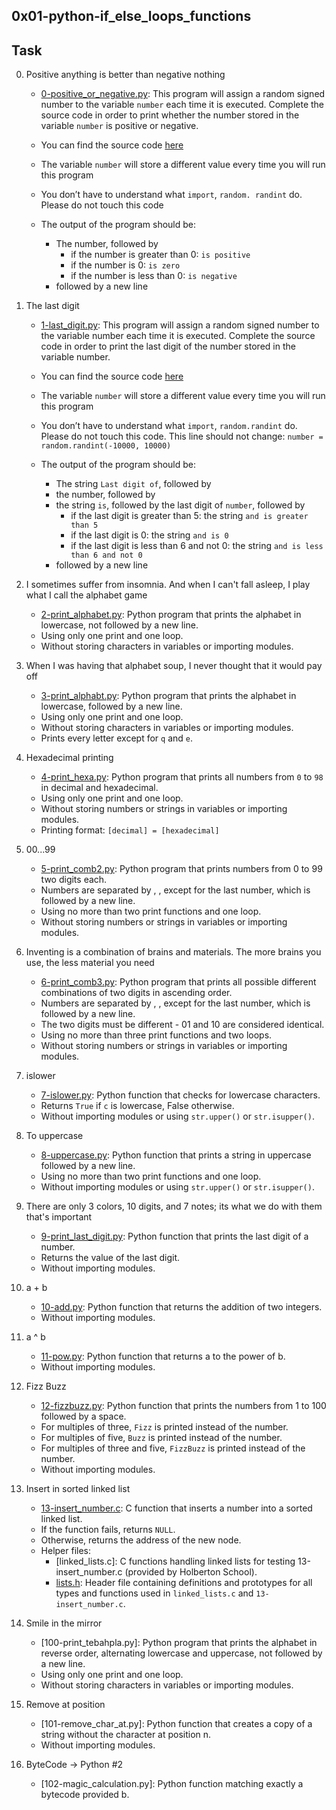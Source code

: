 ## 0x01-python-if_else_loops_functions

## Task

0. Positive anything is better than negative nothing

	- [0-positive_or_negative.py](https://github.com/Callistus25/alx-higher_level_programming/blob/master/0x01-python-if_else_loops_functions/0-positive_or_negative.py): This program will assign a random signed number to the variable `number` each time it is executed. Complete the source code in order to print whether the number stored in the variable `number` is positive or negative.

	- You can find the source code [here](https://alx-intranet.hbtn.io/rltoken/rkvoXPA-lS3TAaemM9sChg)
	- The variable `number` will store a different value every time you will run this program
	- You don’t have to understand what `import`, `random. randint` do. Please do not touch this code
	- The output of the program should be:
		- The number, followed by
			- if the number is greater than 0: `is positive`
			- if the number is 0: `is zero`
			- if the number is less than 0: `is negative`
		- followed by a new line

1. The last digit

	- [1-last_digit.py](https://github.com/Callistus25/alx-higher_level_programming/blob/master/0x01-python-if_else_loops_functions/1-last_digit.py): This program will assign a random signed number to the variable number each time it is executed. Complete the source code in order to print the last digit of the number stored in the variable number.

	- You can find the source code [here](https://alx-intranet.hbtn.io/rltoken/hU682hcMxVchqWAcmh32tA)
	- The variable `number` will store a different value every time you will run this program
	- You don’t have to understand what `import`, `random.randint` do. Please do not touch this code. This line should not change: `number = random.randint(-10000, 10000)`
	- The output of the program should be:
		- The string `Last digit of`, followed by
		- the number, followed by
		- the string `is`, followed by the last digit of `number`, followed by
			- if the last digit is greater than 5: the string `and is greater than 5`
			- if the last digit is 0: the string `and is 0`
			- if the last digit is less than 6 and not 0: the string `and is less than 6 and not 0`
		- followed by a new line

2. I sometimes suffer from insomnia. And when I can't fall asleep, I play what I call the alphabet game

	- [2-print_alphabet.py](https://github.com/Callistus25/alx-higher_level_programming/blob/master/0x01-python-if_else_loops_functions/2-print_alphabet.py): Python program that prints the alphabet in lowercase, not followed by a new line.
	- Using only one print and one loop.
	- Without storing characters in variables or importing modules.

3. When I was having that alphabet soup, I never thought that it would pay off

	- [3-print_alphabt.py](https://github.com/Callistus25/alx-higher_level_programming/blob/master/0x01-python-if_else_loops_functions/3-print_alphabt.py): Python program that prints the alphabet in lowercase, followed by a new line.
	- Using only one print and one loop.
	- Without storing characters in variables or importing modules.
	- Prints every letter except for `q` and `e`.

4. Hexadecimal printing

	- [4-print_hexa.py](https://github.com/Callistus25/alx-higher_level_programming/blob/master/0x01-python-if_else_loops_functions/4-print_hexa.py): Python program that prints all numbers from `0` to `98` in decimal and hexadecimal.
	- Using only one print and one loop.
	- Without storing numbers or strings in variables or importing modules.
	- Printing format: `[decimal] = [hexadecimal]`

5. 00...99

	- [5-print_comb2.py](https://github.com/Callistus25/alx-higher_level_programming/blob/master/0x01-python-if_else_loops_functions/5-print_comb2.py): Python program that prints numbers from 0 to 99 two digits each.
	- Numbers are separated by , , except for the last number, which is followed by a new line.
	- Using no more than two print functions and one loop.
	- Without storing numbers or strings in variables or importing modules.

6. Inventing is a combination of brains and materials. The more brains you use, the less material you need

	- [6-print_comb3.py](https://github.com/Callistus25/alx-higher_level_programming/blob/master/0x01-python-if_else_loops_functions/6-print_comb3.py): Python program that prints all possible different combinations of two digits in ascending order.
	- Numbers are separated by , , except for the last number, which is followed by a new line.
	- The two digits must be different - 01 and 10 are considered identical.
	- Using no more than three print functions and two loops.
	- Without storing numbers or strings in variables or importing modules.

7. islower

	- [7-islower.py](https://github.com/Callistus25/alx-higher_level_programming/blob/master/0x01-python-if_else_loops_functions/7-islower.py): Python function that checks for lowercase characters.
	- Returns `True` if `c` is lowercase, False otherwise.
	- Without importing modules or using `str.upper()` or `str.isupper()`.

8. To uppercase

	- [8-uppercase.py](https://github.com/Callistus25/alx-higher_level_programming/blob/master/0x01-python-if_else_loops_functions/8-uppercase.py): Python function that prints a string in uppercase followed by a new line.
	- Using no more than two print functions and one loop.
	- Without importing modules or using `str.upper()` or `str.isupper()`.

9. There are only 3 colors, 10 digits, and 7 notes; its what we do with them that's important

	- [9-print_last_digit.py](https://github.com/Callistus25/alx-higher_level_programming/blob/master/0x01-python-if_else_loops_functions/9-print_last_digit.py): Python function that prints the last digit of a number.
	- Returns the value of the last digit.
	- Without importing modules.

10. a + b

	- [10-add.py](https://github.com/Callistus25/alx-higher_level_programming/blob/master/0x01-python-if_else_loops_functions/10-add.py): Python function that returns the addition of two integers.
	- Without importing modules.

11. a ^ b

	- [11-pow.py](https://github.com/Callistus25/alx-higher_level_programming/blob/master/0x01-python-if_else_loops_functions/11-pow.py): Python function that returns a to the power of b.
	- Without importing modules.

12. Fizz Buzz

	- [12-fizzbuzz.py](https://github.com/Callistus25/alx-higher_level_programming/blob/master/0x01-python-if_else_loops_functions/12-fizzbuzz.py): Python function that prints the numbers from 1 to 100 followed by a space.
	- For multiples of three, `Fizz` is printed instead of the number.
	- For multiples of five, `Buzz` is printed instead of the number.
	- For multiples of three and five, `FizzBuzz` is printed instead of the number.
	- Without importing modules.

13. Insert in sorted linked list

	- [13-insert_number.c](https://github.com/Callistus25/alx-higher_level_programming/blob/master/0x01-python-if_else_loops_functions/13-insert_number.c): C function that inserts a number into a sorted linked list.
	- If the function fails, returns `NULL`.
	- Otherwise, returns the address of the new node.
	- Helper files:
		- [linked_lists.c]: C functions handling linked lists for testing 13-insert_number.c (provided by Holberton School).
		- [lists.h](https://github.com/Callistus25/alx-higher_level_programming/blob/master/0x01-python-if_else_loops_functions/lists.h): Header file containing definitions and prototypes for all types and functions used in `linked_lists.c` and `13-insert_number.c`.

14. Smile in the mirror

	- [100-print_tebahpla.py]: Python program that prints the alphabet in reverse order, alternating lowercase and uppercase, not followed by a new line.
	- Using only one print and one loop.
	- Without storing characters in variables or importing modules.

15. Remove at position

	- [101-remove_char_at.py]: Python function that creates a copy of a string without the character at position n.
	- Without importing modules.

16. ByteCode -> Python #2

	- [102-magic_calculation.py]: Python function matching exactly a bytecode provided b.
